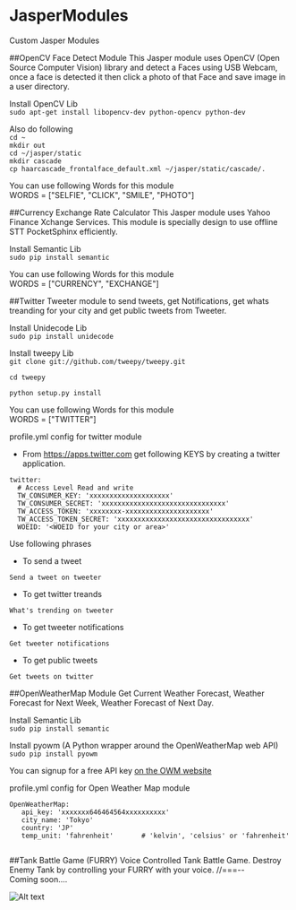 # JasperModules
Custom Jasper Modules

##OpenCV Face Detect Module
This Jasper module uses OpenCV (Open Source Computer Vision) library and detect a Faces using USB Webcam, once a face is detected it then click a photo of that Face and save image in a user directory.<br />

Install OpenCV Lib<br />
```sudo apt-get install libopencv-dev python-opencv python-dev``` 

Also do following<br />
```cd ~```<br />
```mkdir out```<br />
```cd ~/jasper/static```<br />
```mkdir cascade```<br />
```cp haarcascade_frontalface_default.xml ~/jasper/static/cascade/.```<br />

You can use following Words for this module<br />
WORDS = ["SELFIE", "CLICK", "SMILE", "PHOTO"]


##Currency Exchange Rate Calculator
This Jasper module uses Yahoo Finance Xchange Services. This module is specially design to use offline STT PocketSphinx efficiently. <br />

Install Semantic Lib<br />
```sudo pip install semantic``` 

You can use following Words for this module<br />
WORDS = ["CURRENCY", "EXCHANGE"]


##Twitter
Tweeter module to send tweets, get Notifications, get whats treanding for your city and get public tweets from Tweeter. <br />

Install Unidecode Lib<br />
```sudo pip install unidecode``` 

Install tweepy Lib<br />
```git clone git://github.com/tweepy/tweepy.git```

```cd tweepy```

```python setup.py install```

You can use following Words for this module<br />
WORDS = ["TWITTER"]

profile.yml config for twitter module<br />

* From https://apps.twitter.com get following KEYS by creating a twitter application.

```
twitter:
  # Access Level Read and write
  TW_CONSUMER_KEY: 'xxxxxxxxxxxxxxxxxxxx'
  TW_CONSUMER_SECRET: 'xxxxxxxxxxxxxxxxxxxxxxxxxxxxxxx'
  TW_ACCESS_TOKEN: 'xxxxxxxx-xxxxxxxxxxxxxxxxxxxxx'
  TW_ACCESS_TOKEN_SECRET: 'xxxxxxxxxxxxxxxxxxxxxxxxxxxxxxxxx'
  WOEID: '<WOEID for your city or area>' 
  ```

Use following phrases<br />

* To send a tweet

```Send a tweet on tweeter```<br />

* To get twitter treands

```What's trending on tweeter```<br />

* To get tweeter notifications

```Get tweeter notifications```<br />

* To get public tweets

```Get tweets on twitter```<br />


##OpenWeatherMap Module
Get Current Weather Forecast, Weather Forecast for Next Week, Weather Forecast of Next Day. <br />

Install Semantic Lib<br />
```sudo pip install semantic``` 

Install pyowm (A Python wrapper around the OpenWeatherMap web API) <br />
```sudo pip install pyowm``` 

You can signup for a free API key [on the OWM website](https://home.openweathermap.org/users/sign_up)

profile.yml config for Open Weather Map module<br />

```
OpenWeatherMap:
   api_key: 'xxxxxxx646464564xxxxxxxxxx'
   city_name: 'Tokyo'
   country: 'JP'
   temp_unit: 'fahrenheit'       # 'kelvin', 'celsius' or 'fahrenheit' 
   
  ```
  
  
##Tank Battle Game (FURRY)
Voice Controlled Tank Battle Game. Destroy Enemy Tank by controlling your FURRY with your voice. //===-- <br />
Coming soon.... <br />

![Alt text](https://github.com/G10DRAS/JasperModules/blob/master/TankGame.jpg "Tank Game")
